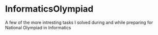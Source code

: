 # InformaticsOlympiad
A few of the more intresting tasks I solved during and while preparing for National Olympiad in Informatics
